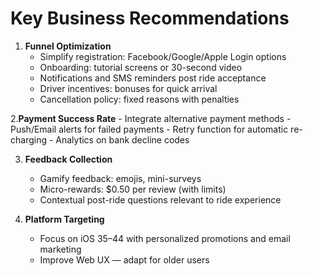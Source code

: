 # Key Business Recommendations

1. **Funnel Optimization**
    - Simplify registration: Facebook/Google/Apple Login options
    - Onboarding: tutorial screens or 30-second video
    - Notifications and SMS reminders post ride acceptance
    - Driver incentives: bonuses for quick arrival
    - Cancellation policy: fixed reasons with penalties

2.**Payment Success Rate**
    - Integrate alternative payment methods
    - Push/Email alerts for failed payments
    - Retry function for automatic re-charging
    - Analytics on bank decline codes

3. **Feedback Collection**
    - Gamify feedback: emojis, mini-surveys
    - Micro-rewards: $0.50 per review (with limits)
    - Contextual post-ride questions relevant to ride experience

4. **Platform Targeting**
    - Focus on iOS 35–44 with personalized promotions and email marketing
    - Improve Web UX — adapt for older users
 
